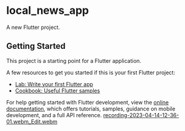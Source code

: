 # local_news_app

A new Flutter project.

## Getting Started

This project is a starting point for a Flutter application.

A few resources to get you started if this is your first Flutter project:

- [Lab: Write your first Flutter app](https://docs.flutter.dev/get-started/codelab)
- [Cookbook: Useful Flutter samples](https://docs.flutter.dev/cookbook)

For help getting started with Flutter development, view the
[online documentation](https://docs.flutter.dev/), which offers tutorials,
samples, guidance on mobile development, and a full API reference.
[recording-2023-04-14-12-36-01.webm_Edit.webm](https://user-images.githubusercontent.com/112255788/231971069-9a1e26c2-750e-45ed-863f-75d6534e6fe2.webm)
